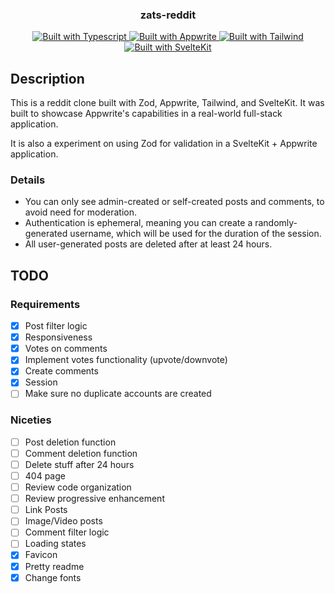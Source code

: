 <p align="center">
  <h3 align="center">zats-reddit</h3>
  
 <p align="center">
    <a href="https://zod.dev/">
      <img src="https://img.shields.io/badge/types-zod-%23007ACC?style=for-the-badge&logo=typescript" alt="Built with Typescript">
    </a>
    <a href="https://www.appwrite.io/">
      <img src="https://img.shields.io/badge/baas-appwrite-%23F02E65?style=for-the-badge&logo=appwrite" alt="Built with Appwrite">
    </a>
    <a href="https://tailwindcss.com/">
      <img src="https://img.shields.io/badge/stlying-tailwind-%2338B2AC?style=for-the-badge&logo=tailwind-css" alt="Built with Tailwind">
    </a>
    <a href="https://kit.svelte.dev/">
      <img src="https://img.shields.io/badge/framework-sveltekit-%23FF3E00?style=for-the-badge&logo=svelte" alt="Built with SvelteKit">
    </a>
    
  </p>
</p>

## Description

This is a reddit clone built with Zod, Appwrite, Tailwind, and SvelteKit. It was built to showcase Appwrite's capabilities in a real-world full-stack application.

It is also a experiment on using Zod for validation in a SvelteKit + Appwrite application.

### Details

- You can only see admin-created or self-created posts and comments, to avoid need for moderation.
- Authentication is ephemeral, meaning you can create a randomly-generated username, which will be used for the duration of the session.
- All user-generated posts are deleted after at least 24 hours.

## TODO

### Requirements

- [x] Post filter logic
- [x] Responsiveness
- [x] Votes on comments
- [x] Implement votes functionality (upvote/downvote)
- [x] Create comments
- [x] Session
- [ ] Make sure no duplicate accounts are created

### Niceties

- [ ] Post deletion function
- [ ] Comment deletion function
- [ ] Delete stuff after 24 hours
- [ ] 404 page
- [ ] Review code organization
- [ ] Review progressive enhancement
- [ ] Link Posts
- [ ] Image/Video posts
- [ ] Comment filter logic
- [ ] Loading states
- [x] Favicon
- [x] Pretty readme
- [x] Change fonts
